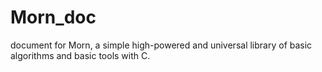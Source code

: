 # Morn_doc
document for Morn,  a simple high-powered and universal library of basic algorithms and basic tools with C.
